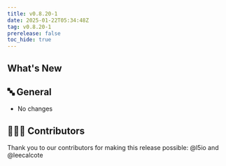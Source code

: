 ```yaml
---
title: v0.8.20-1
date: 2025-01-22T05:34:48Z
tag: v0.8.20-1
prerelease: false
toc_hide: true
---
```


## What's New
## 🔤 General
* No changes

## 👨🏽‍💻 Contributors

Thank you to our contributors for making this release possible:
@l5io and @leecalcote
